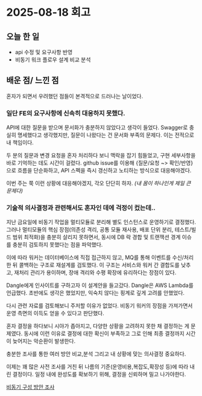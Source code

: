 # 2025-08-18 회고

## 오늘 한 일 

- api 수정 및 요구사항 반영
- 비동기 워크 플로우 설계 비교 분석

## 배운 점/ 느낀 점

혼자가 되면서 우려했던 점들이 본격적으로 드러나는 날이었다.

### 일단 FE의 요구사항에 신속히 대응하지 못했다. 

API에 대한 질문을 받으며 문서화가 충분하지 않았다고 생각이 들었다. 
Swagger로 충실히 명세했다고 생각했지만, 질문이 나왔다는 건 문서화 부족의 문제다.
이는 전적으로 내 책임이다. 

두 분의 질문과 변경 요청을 혼자 처리하다 보니 맥락을 잡기 힘들었고, 구현 세부사항을 바로 기억하는 데도 시간이 걸렸다. 
github issue를 이용해 {질문/요청 ~> 확인/반영}으로 흐름을 단순화하고, API 스펙을 즉시 갱신하고 노티하는 방식으로 대응해야겠다.

이번 주는 쭉 이런 상황에 대응해야겠지, 각오 단단히 하자. _(내 몸이 하나인게 제일 큰 문제다)_

### 기술적 의사결정과 관련해서도 혼자인 데에 걱정이 컸는데.. 

지난 금요일에 비동기 작업을 멀티모듈로 분리해 별도 인스턴스로 운영하기로 결정했다. 
그러나 멀티모듈의 핵심 장점(의존성 격리, 공통 모듈 재사용, 배포 단위 분리, 테스트/빌드 범위 최적화)을 충분히 살리지 못하면서, 
동시에 DB 락 경합 및 트랜잭션 경계 이슈를 충분히 검토하지 못했다는 점을 파악했다.

이에 따라 워커는 데이터베이스에 직접 접근하지 않고, MQ를 통해 이벤트를 수신/처리한 뒤 콜백하는 구조로 재설계를 검토했다. 
이 구조는 서비스와 워커 간 결합도를 낮추고, 재처리 관리가 용이하며, 장애 격리와 수평 확장에 유리하다는 장점이 있다.

Dangle에게 인사이트를 구하고자 이 설계안을 들고갔다. Dangle은 AWS Lambda를 언급했다. 초반에도 생각은 했었지만, 익숙치 않다는 핑계로 깊게 고려를 안했었다.

다시 관련 자료를 검토해보니 주저할 이유가 없었다. 비동기 워커의 장점을 가져가면서 운영 측면의 이득도 얻을 수 있다고 판단했다.


혼자 결정을 하다보니 시야가 좁아지고, 다양한 상황을 고려하지 못한 채 결정하는 게 문제였다.
동시에 이런 이유로 결정에 대한 확신이 부족하고 그로 인해 최종 결정까지 시간이 늦어지는 악순환이 발생한다.

충분한 조사를 통한 여러 방안 비교,분석 그리고 내 상황에 맞는 의사결정 중요하다.

이제는 꽤 많은 사전 조사를 거친 뒤 나름의 기준(운영비용,복잡도,확장성 등)에 따라 내린 결정이다. 
일정 내에 완성도를 확보하기 위해, 결정을 신뢰하며 밀고 나가야한다.

[비동기 구성 방안 조사](https://github.com/softeerbootcamp-6th/Team2-HakdongMusician/wiki/%5BBE%5D-%EB%B9%84%EB%8F%99%EA%B8%B0-%EC%9E%91%EC%97%85-%EC%95%84%ED%82%A4%ED%85%8D%EC%B2%98-%EC%98%B5%EC%85%98)
